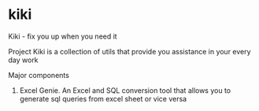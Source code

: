 # kiki
Kiki - fix you up when you need it

Project Kiki is a collection of utils that provide you assistance in your every day work

Major components
1. Excel Genie. An Excel and SQL conversion tool that allows you to generate sql queries from excel sheet or vice versa
